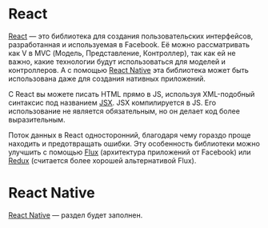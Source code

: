 # React

[React](https://facebook.github.io/react/) — это библиотека для создания пользовательских интерфейсов, разработанная и используемая в Facebook. Её можно рассматривать как V в MVC (Модель, Представление, Контроллер), так как ей не важно, какие технологии будут использоваться для моделей и контроллеров. А с помощью [React Native](#react-native) эта библиотека может быть использована даже для создания нативных приложений.

C React вы можете писать HTML прямо в JS, используя XML-подобный синтаксис под названием [JSX](JSX.md). JSX компилируется в JS. Его использование не является обязательным, но он делает код более выразительным.

Поток данных в React односторонний, благодаря чему гораздо проще находить и предотвращать ошибки. Эту особенность библиотеки можно улучшить с помощью [Flux](FLUX.md) (архитектура приложений от Facebook) или [Redux](REDUX.md) (считается более хорошей альтернативой Flux).

# React Native

[React Native](https://facebook.github.io/react-native/) — раздел будет заполнен.
